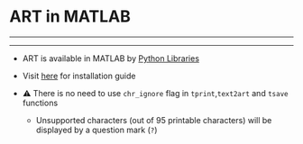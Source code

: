 # ART in MATLAB

----------

----------

- ART is available in MATLAB by [Python Libraries](https://www.mathworks.com/help/matlab/call-python-libraries.html)

- Visit [here](https://github.com/sepandhaghighi/art/blob/master/INSTALL.md#matlab) for installation guide

- ⚠️ There is no need to use `chr_ignore` flag in `tprint`,`text2art` and `tsave` functions
	- Unsupported characters (out of 95 printable characters) will be displayed by a question mark (`?`)